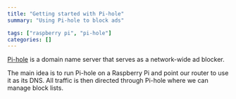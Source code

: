 ```yaml
---
title: "Getting started with Pi-hole"
summary: "Using Pi-hole to block ads"

tags: ["raspberry pi", "pi-hole"]
categories: []
---
```


[Pi-hole](https://pi-hole.net/) is a domain name server that serves as a network-wide ad blocker.

The main idea is to run Pi-hole on a Raspberry Pi and point our router to use it as its DNS. All traffic is then directed through Pi-hole where we can manage block lists.

